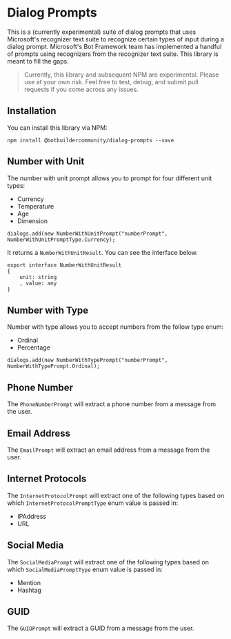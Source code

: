 # Dialog Prompts

This is a (currently experimental) suite of dialog prompts that uses Microsoft's recognizer text suite to recognize certain types of input during a dialog prompt. Microsoft's Bot Framework team has implemented a handful of prompts using recognizers from the recognizer text suite. This library is meant to fill the gaps.

> Currently, this library and subsequent NPM are experimental. Please use at your own risk. Feel free to test, debug, and submit pull requests if you come across any issues.

## Installation

You can install this library via NPM:

    npm install @botbuildercommunity/dialog-prompts --save

## Number with Unit

The number with unit prompt allows you to prompt for four different unit types:

* Currency
* Temperature
* Age
* Dimension

```
dialogs.add(new NumberWithUnitPrompt("numberPrompt", NumberWithUnitPromptType.Currency);
```

It returns a `NumberWithUnitResult`. You can see the interface below.

    export interface NumberWithUnitResult
    {
        unit: string
        , value: any
    }

## Number with Type

Number with type allows you to accept numbers from the follow type enum:

* Ordinal
* Percentage

```
dialogs.add(new NumberWithTypePrompt("numberPrompt", NumberWithTypePrompt.Ordinal);
```

## Phone Number

The `PhoneNumberPrompt` will extract a phone number from a message from the user.

## Email Address

The `EmailPrompt` will extract an email address from a message from the user.

## Internet Protocols

The `InternetProtocolPrompt` will extract one of the following types based on which `InternetProtocolPromptType` enum value is passed in:

* IPAddress
* URL

## Social Media

The `SocialMediaPrompt` will extract one of the following types based on which `SocialMediaPromptType` enum value is passed in:

* Mention
* Hashtag

## GUID

The `GUIDPrompt` will extract a GUID from a message from the user.
